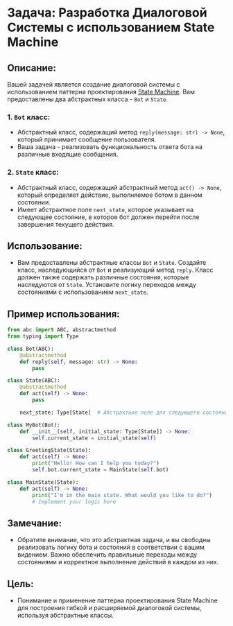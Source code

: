 
# Задача: Разработка Диалоговой Системы с использованием State Machine

## Описание:
Вашей задачей является создание диалоговой системы с использованием паттерна проектирования [State Machine](https://refactoring.guru/design-patterns/state). Вам предоставлены два абстрактных класса - `Bot` и `State`.

### 1. `Bot` класс:
   - Абстрактный класс, содержащий метод `reply(message: str) -> None`, который принимает сообщение пользователя.
   - Ваша задача - реализовать функциональность ответа бота на различные входящие сообщения.

### 2. `State` класс:
   - Абстрактный класс, содержащий абстрактный метод `act() -> None`, который определяет действие, выполняемое ботом в данном состоянии.
   - Имеет абстрактное поле `next_state`, которое указывает на следующее состояние, в которое бот должен перейти после завершения текущего действия.

## Использование:
   - Вам предоставлены абстрактные классы `Bot` и `State`. Создайте класс, наследующийся от `Bot` и реализующий метод `reply`. Класс должен также содержать различные состояния, которые наследуются от `State`. Установите логику переходов между состояниями с использованием `next_state`.

## Пример использования:
```python
from abc import ABC, abstractmethod
from typing import Type

class Bot(ABC):
    @abstractmethod
    def reply(self, message: str) -> None:
        pass

class State(ABC):
    @abstractmethod
    def act(self) -> None:
        pass

    next_state: Type[State]  # Абстрактное поле для следующего состояния

class MyBot(Bot):
    def __init__(self, initial_state: Type[State]) -> None:
        self.current_state = initial_state(self)

class GreetingState(State):
    def act(self) -> None:
        print("Hello! How can I help you today?")
        self.bot.current_state = MainState(self.bot)

class MainState(State):
    def act(self) -> None:
        print("I'm in the main state. What would you like to do?")
        # Implement your logic here
```

## Замечание:
   - Обратите внимание, что это абстрактная задача, и вы свободны реализовать логику бота и состояний в соответствии с вашим видением. Важно обеспечить правильные переходы между состояниями и корректное выполнение действий в каждом из них.

## Цель:
   - Понимание и применение паттерна проектирования State Machine для построения гибкой и расширяемой диалоговой системы, используя абстрактные классы.
